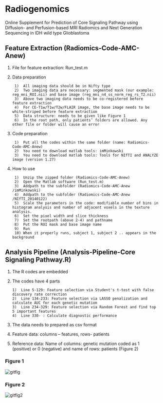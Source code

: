 # Radiogenomics

Online Supplement for 
Prediction of Core Signaling Pathway using Diffusion- and Perfusion-based MRI Radiomics and Next Generation Sequencing in IDH wild type Glioblastoma

## Feature Extraction (Radiomics-Code-AMC-Anew)

1. File for feature extraction: Run_test.m

2. Data preparation

		1)  All imaging data should be in Nifty type
		2)  Two imaging data are necessary: segmented mask (our example: reg_mni_ROI.nii) and base image (reg_mni_n4_ss_norm_reg_rs_T2.nii)
		3)  Above two imaging data needs to be co-registered before feature extraction
		4)  For CE-T1w/T1w/T2w/FLAIR image, the base image needs to be white-striped before feature extraction
		5)  Data structure: needs to be given like Figure 1					
		6)  In the root path, only patients’ folders are allowed. Any other file or folder will cause an error

3. Code preparation

		1)  Put all the codes within the same folder (name: Radiomics-Code-AMC-Anew)
		2)  You need to download matlab tools: imMinkowski
		3)  You need to download matlab tools: Tools for NIfTI and ANALYZE image (version 1.27)
		
4. How to use

		1)  Unzip the zipped folder (Radiomics-Code-AMC-Anew)
		2)  Open the Matlab software (Run_test.m)
		3)  Addpath to the subfolder (Radiomics-Code-AMC-Anew /imMinkowski)
		4)  Addpath to the subfolder (Radiomics-Code-AMC-Anew /NIfTI_20140122)
		5)  Scale the parameters in the code: modifiable number of bins in histogram analysis and number of adjacent voxels in the texture analysis.
		6)  Set the pixel width and slice thickness
		7)  Set the rootpath (above 2-4) and pathname
		8)  Put the ROI mask and base image name
		9)  Run 
		10) When it properly runs, subject 1, subject 2 .. appears in the background


## Analysis Pipeline (Analysis-Pipeline-Core Signaling Pathway.R)

1.	The R codes are embedded

2.	The codes have 4 parts 

		1)  Line 5-129: Feature selection via Student's t-test with false discovery rate correction
		2)  Line 134-233: Feature selection via LASSO penalization and calculate AUC for each genetic mutation
		3)  Line 234-329: Feature selection via Random Forest and find top 5 important features
		4)  Line 330- : Calculate diagnostic performance
		
3.	The data needs to prepared as csv format

4.	Feature data: columns – features, rows- patients 

5.	Reference data: Name of columns: genetic mutation coded as 1 (positive) or 0 (negative) and name of rows: patients (Figure 2)

### Figure 1

![gitfig](https://user-images.githubusercontent.com/26832081/63306404-56dc5f80-c325-11e9-942b-27d71ac99de2.png)

### Figure 2

![gitfig2](https://user-images.githubusercontent.com/26832081/63306405-5774f600-c325-11e9-8e50-3d0cdc370ff7.jpg)

